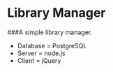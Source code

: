 # Library Manager
###A simple library manager.

* Database = PostgreSQL
* Server   = node.js
* Client   = jQuery
